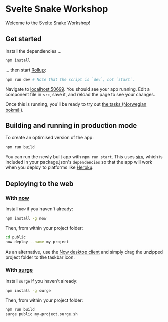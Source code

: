 # Svelte Snake Workshop

Welcome to the Svelte Snake Workshop!

## Get started

Install the dependencies …

```bash
npm install
```

… then start [Rollup](https://rollupjs.org):

```bash
npm run dev # Note that the script is `dev`, not `start`.
```

Navigate to [localhost:50699](http://localhost:50699). You should see your app
running. Edit a component file in `src`, save it, and reload the page to see
your changes.

Once this is running, you'll be ready to try out
[the tasks (Norwegian bokmål)](tasks/nb-NO.md).

## Building and running in production mode

To create an optimised version of the app:

```bash
npm run build
```

You can run the newly built app with `npm run start`. This uses
[sirv](https://github.com/lukeed/sirv), which is included in your package.json's
`dependencies` so that the app will work when you deploy to platforms like
[Heroku](https://heroku.com).

## Deploying to the web

### With [now](https://zeit.co/now)

Install `now` if you haven't already:

```bash
npm install -g now
```

Then, from within your project folder:

```bash
cd public
now deploy --name my-project
```

As an alternative, use the [Now desktop client](https://zeit.co/download) and
simply drag the unzipped project folder to the taskbar icon.

### With [surge](https://surge.sh/)

Install `surge` if you haven't already:

```bash
npm install -g surge
```

Then, from within your project folder:

```bash
npm run build
surge public my-project.surge.sh
```
